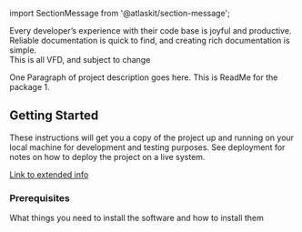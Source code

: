 import SectionMessage from '@atlaskit/section-message';

<div style={{height: '16px'}} />

<SectionMessage title="vision/mission" appearance="confirmation">
    Every developer’s experience with their code base is joyful and productive. Reliable documentation is quick to find, and creating rich documentation is simple.
</SectionMessage>

<div style={{height: '16px'}} />

<SectionMessage appearance="warning">
    This is all VFD, and subject to change
</SectionMessage>

One Paragraph of project description goes here. This is ReadMe for the package 1.

## Getting Started

These instructions will get you a copy of the project up and running on your local machine for
development and testing purposes. See deployment for notes on how to deploy the project on a live
system.

[Link to extended info](./docs/extended-info.md)

### Prerequisites

What things you need to install the software and how to install them

<div>
    <Props
        heading="Friends Component"
        props={require('!!extract-react-types-loader!./src')}
    />
</div>
